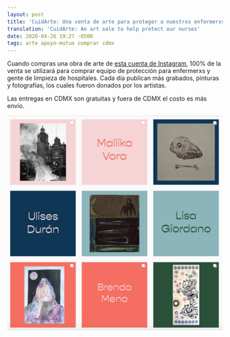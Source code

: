 ```yaml
---
layout: post
title: 'CuidArte: Una venta de arte para proteger a nuestrxs enfermerxs'
translation: 'CuidArte: An art sale to help protect our nurses'
date: 2020-04-26 19:27 -0500
tags: arte apoyo-mutuo comprar cdmx
---
```


Cuando compras una obra de arte de [esta cuenta de Instagram](https://instagram.com/cuidarte_cdmx), 100% de la venta se utilizará para comprar equipo de protección para enfermerxs y gente de limpieza de hospitales.
Cada día publican más grabados, pinturas y fotografías, los cuales fueron donados por los artistas.

Las entregas en CDMX son gratuitas y fuera de CDMX el costo es más envío.

[![{{post.title}}](/static/images/cuidarte.png "CuidArte")](https://instagram.com/cuidarte_cdmx)
